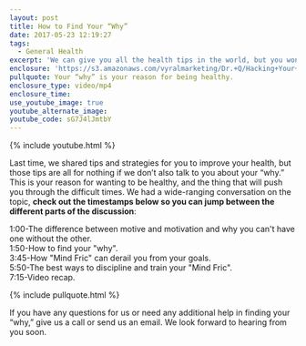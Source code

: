 ```yaml
---
layout: post
title: How to Find Your “Why”
date: 2017-05-23 12:19:27
tags:
  - General Health
excerpt: 'We can give you all the health tips in the world, but you won’t be able to reach your goals without first knowing your “why.”'
enclosure: 'https://s3.amazonaws.com/vyralmarketing/Dr.+Q/Hacking+Your+Mind+Smash+Any+Goal+You+Set.mp4'
pullquote: Your “why” is your reason for being healthy.
enclosure_type: video/mp4
enclosure_time:
use_youtube_image: true
youtube_alternate_image:
youtube_code: sG7J4lJmtbY
---
```



{% include youtube.html %}

Last time, we shared tips and strategies for you to improve your health, but those tips are all for nothing if we don’t also talk to you about your “why.” This is your reason for wanting to be healthy, and the thing that will push you through the difficult times. We had a wide-ranging conversation on the topic, **check out the timestamps below so you can jump between the different parts of the discussion**:

1:00-The difference between motive and motivation and why you can't have one without the other.
<br>1:50-How to find your "why".
<br>3:45-How "Mind Fric" can derail you from your goals.
<br>5:50-The best ways to discipline and train your "Mind Fric".
<br>7:15-Video recap.

{% include pullquote.html %}

If you have any questions for us or need any additional help in finding your “why,” give us a call or send us an email. We look forward to hearing from you soon.